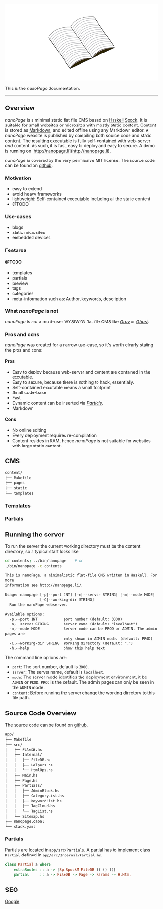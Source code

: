 ![](documentation.svg)

This is the *nanoPage* documentation.

---

## Overview

*nanoPage* is a minimal static flat file CMS based on [Haskell](http://www.haskell.org) [Spock](htp://spock.li). It is suitable for small websites
or microsites with mostly static content. 
Content is stored as [Markdown](https://en.wikipedia.org/wiki/Markdown),
and edited offline using any Markdown editor. A *nanoPage* website is published by compiling both source code and static content. The resulting executable is fully self-contained with web-server *and* content. As such, it is fast, easy to deploy and easy to secure. A demo is running on [http://nanopage.li](http://nanopage.li).

*nanoPage* is covered by the very permissive MIT license. The source code
can be found on [github](https://github.com/mayeranalytics/nanoPage).

### Motivation
- easy to extend
- avoid heavy frameworks
- lightweight: Self-contained executable including all the static content
- @TODO

### Use-cases
- blogs
- static microsites
- embedded devices

### Features

#### @TODO
- templates
- partials
- preview
- tags
- categories
- meta-information such as: Author, keywords, description

### What *nanoPage* is not
*nanoPage* is *not* a multi-user WYSIWYG flat file CMS like [*Grav*](https://getgrav.org) or [*Ghost*](https://ghost.org/).

### Pros and cons
*nanoPage* was created for a narrow use-case, so it's worth clearly stating
the pros and cons:

#### Pros
- Easy to deploy because web-server and content are contained in the excutable.
- Easy to secure, because there is nothing to hack, essentially.
- Self-contained excutable means a small footprint
- Small code-base
- Fast
- Dynamic content can be inserted via [*Partials*](#partials).
- Markdown

#### Cons
- No online editing
- Every deployment requires re-compilation
- Content resides in RAM, hence *nanoPage* is not suitable for websites with large static content.

<a name="CMS"></a>
## CMS

```bash
content/
├── Makefile
├── pages
├── static
└── templates
```

<a name="cms-templates"></a>
### Templates

<a name="cms-partials"></a>
### Partials 

## Running the server

To run the server the current working directory must be the content
directory, so a typical start looks like

```bash
cd contents; ../bin/nanopage    # or
./bin/nanopage -c contents
```

```text
This is nanoPage, a minimalistic flat-file CMS written in Haskell. For more
information see http://nanopage.li/.

Usage: nanopage [-p|--port INT] [-n|--server STRING] [-m|--mode MODE]
                [-C|--working-dir STRING]
  Run the nanoPage webserver.

Available options:
  -p,--port INT            port number (default: 3000)
  -n,--server STRING       Server name (default: "localhost")
  -m,--mode MODE           Server mode can be PROD or ADMIN. The admin pages are
                           only shown in ADMIN mode. (default: PROD)
  -C,--working-dir STRING  Working directory (default: ".")
  -h,--help                Show this help text
```

The command line options are:

- `port`: The port number, default is `3000`.
- `server`: The server name, default is `localhost`.
- `mode`: The server mode identifies the deployment environment, it be `ADMIN` or `PROD`. `PROD` is the default. The admin pages can only be seen in the `ADMIN` mode.
- `content`: Before running the server change the working directory to this file path.

## Source Code Overview

The source code can be found on [github](https://github.com/mayeranalytics/nanoPage).

```bash
app/
├── Makefile
├── src/
│   ├── FileDB.hs
│   ├── Internal/
│   │   ├── FileDB.hs
│   │   ├── Helpers.hs
│   │   └── HtmlOps.hs
│   ├── Main.hs
│   ├── Page.hs
│   ├── Partials/
│   │   ├── AdminBlock.hs
│   │   ├── CategoryList.hs
│   │   ├── KeywordList.hs
│   │   ├── TagCloud.hs
│   │   └── TagList.hs
│   └── Sitemap.hs
├── nanopage.cabal
└── stack.yaml
```

### Partials
Partials are located in `app/src/Partials`. A partial has 
to implement class `Partial` defined in `app/src/Internal/Partial.hs`.

```haskell
class Partial a where
    extraRoutes :: a -> [Sp.SpockM FileDB () () ()]
    partial     :: a -> FileDB -> Page -> Params -> H.Html
```

## SEO

[Google](https://support.google.com/webmasters/answer/79812?hl=en)
